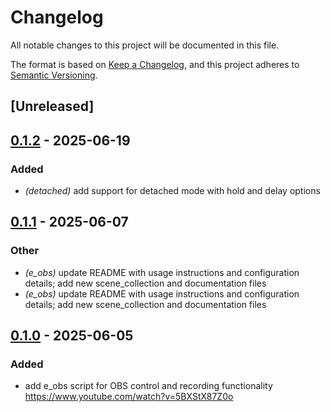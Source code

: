 # Changelog

All notable changes to this project will be documented in this file.

The format is based on [Keep a Changelog](https://keepachangelog.com/en/1.0.0/),
and this project adheres to [Semantic Versioning](https://semver.org/spec/v2.0.0.html).

## [Unreleased]

## [0.1.2](https://github.com/davehorner/cargo-e/compare/e_obs-v0.1.1...e_obs-v0.1.2) - 2025-06-19

### Added

- *(detached)* add support for detached mode with hold and delay options

## [0.1.1](https://github.com/davehorner/cargo-e/compare/e_obs-v0.1.0...e_obs-v0.1.1) - 2025-06-07

### Other

- *(e_obs)* update README with usage instructions and configuration details; add new scene_collection and documentation files
- *(e_obs)* update README with usage instructions and configuration details; add new scene_collection and documentation files

## [0.1.0](https://github.com/davehorner/cargo-e/releases/tag/e_obs-v0.1.0) - 2025-06-05

### Added

- add e_obs script for OBS control and recording functionality https://www.youtube.com/watch?v=5BXStX87Z0o
